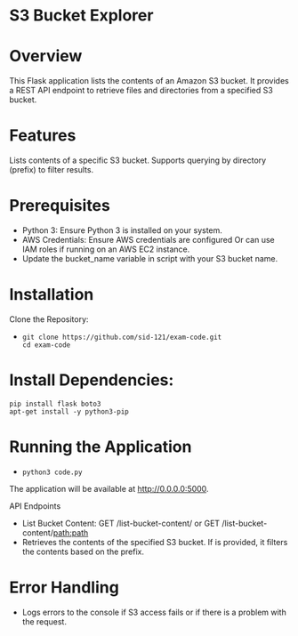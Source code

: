 # S3 Bucket Explorer

# Overview
 This Flask application lists the contents of an Amazon S3 bucket. It provides a REST API endpoint to retrieve files and directories from a specified S3 bucket.

# Features
  Lists contents of a specific S3 bucket.
  Supports querying by directory (prefix) to filter results.


# Prerequisites
  - Python 3: Ensure Python 3 is installed on your system.
  - AWS Credentials: Ensure AWS credentials are configured Or can use IAM roles if running on an AWS EC2 instance.
  - Update the bucket_name variable in script with your S3 bucket name.

# Installation
 Clone the Repository:
  -     git clone https://github.com/sid-121/exam-code.git
        cd exam-code


# Install Dependencies:
    pip install flask boto3
    apt-get install -y python3-pip
    

# Running the Application
 -     python3 code.py
The application will be available at http://0.0.0.0:5000.

API Endpoints
 - List Bucket Content: GET /list-bucket-content/ or GET /list-bucket-content/<path:path>
 - Retrieves the contents of the specified S3 bucket. If <path> is provided, it filters the contents based on the prefix.

# Error Handling
  - Logs errors to the console if S3 access fails or if there is a problem with the request.
